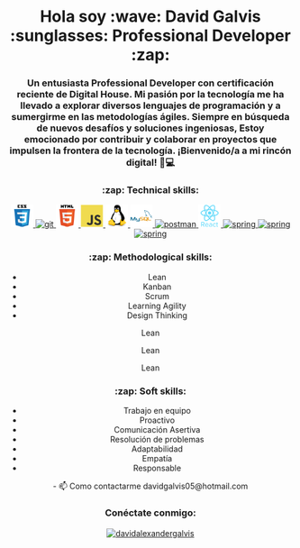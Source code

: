 <h1 align="center">Hola soy :wave: David Galvis :sunglasses: Professional Developer :zap:</h1>
<h3 align="center">Un entusiasta Professional Developer con certificación reciente de Digital House. Mi pasión por la tecnología me ha llevado a explorar diversos lenguajes de programación y a sumergirme en las metodologías ágiles. Siempre en búsqueda de nuevos desafíos y soluciones ingeniosas, Estoy emocionado por contribuir y colaborar en proyectos que impulsen la frontera de la tecnología. ¡Bienvenido/a a mi rincón digital! 🚀💻</h3>


<h3 align="center"> :zap: Technical skills:</h3>
<p align="center"> <a href="https://www.w3schools.com/css/" target="_blank" rel="noreferrer"> <img src="https://raw.githubusercontent.com/devicons/devicon/master/icons/css3/css3-original-wordmark.svg" alt="css3" width="40" height="40"/> </a> <a href="https://git-scm.com/" target="_blank" rel="noreferrer"> <img src="https://www.vectorlogo.zone/logos/git-scm/git-scm-icon.svg" alt="git" width="40" height="40"/> </a> <a href="https://www.w3.org/html/" target="_blank" rel="noreferrer"> <img src="https://raw.githubusercontent.com/devicons/devicon/master/icons/html5/html5-original-wordmark.svg" alt="html5" width="40" height="40"/> </a> <a href="https://developer.mozilla.org/en-US/docs/Web/JavaScript" target="_blank" rel="noreferrer"> <img src="https://raw.githubusercontent.com/devicons/devicon/master/icons/javascript/javascript-original.svg" alt="javascript" width="40" height="40"/> </a> <a href="https://www.linux.org/" target="_blank" rel="noreferrer"> <img src="https://raw.githubusercontent.com/devicons/devicon/master/icons/linux/linux-original.svg" alt="linux" width="40" height="40"/> </a> <a href="https://www.mysql.com/" target="_blank" rel="noreferrer"> <img src="https://raw.githubusercontent.com/devicons/devicon/master/icons/mysql/mysql-original-wordmark.svg" alt="mysql" width="40" height="40"/> </a> <a href="https://postman.com" target="_blank" rel="noreferrer"> <img src="https://www.vectorlogo.zone/logos/getpostman/getpostman-icon.svg" alt="postman" width="40" height="40"/> </a> <a href="https://reactjs.org/" target="_blank" rel="noreferrer"> <img src="https://raw.githubusercontent.com/devicons/devicon/master/icons/react/react-original-wordmark.svg" alt="react" width="40" height="40"/> </a> <a href="https://spring.io/" target="_blank" rel="noreferrer"> <img src="https://www.vectorlogo.zone/logos/springio/springio-icon.svg" alt="spring" width="40" height="40"/> </a> <a href= "https://www.jetbrains.com/es-es/idea/"  target="_blank" rel="noreferrer" ><img src="https://cdn.jsdelivr.net/gh/devicons/devicon/icons/intellij/intellij-original.svg" alt="spring" width="40" height="40" /><a/> <a href= "https://www.java.com/es/"  target="_blank" rel="noreferrer" ><img src="https://cdn.jsdelivr.net/gh/devicons/devicon/icons/java/java-original-wordmark.svg" alt="spring" width="40" height="40" /><a/>
</p>


<h3 align="center"> :zap: Methodological skills:</h3>
  
<ul align="center">
  <li>Lean</li>
  <li>Kanban</li>
  <li>Scrum</li>
  <li>Learning Agility</li>
  <li>Design Thinking</li>
</ul>

<p align="center">Lean</p>
<p align="center">Lean</p>
<p align="center">Lean</p>



<h3 align="center"> :zap: Soft skills:</h3>

<ul align="center">
  <li>Trabajo en equipo</li>
  <li>Proactivo</li>
  <li>Comunicación Asertiva </li>
  <li>Resolución de problemas</li>
  <li>Adaptabilidad</li>
  <li>Empatía</li>
  <li>Responsable</li>
</ul>


<p align="center"> - 📫 Como contactarme davidgalvis05@hotmail.com</p>

<h3 align="center">Conéctate conmigo:</h3>
<p align="center">
<a href="https://linkedin.com/in/davidalexandergalvis" target="blank"><img align="center" src="https://raw.githubusercontent.com/rahuldkjain/github-profile-readme-generator/master/src/images/icons/Social/linked-in-alt.svg" alt="davidalexandergalvis" height="30" width="40" /></a>
</p>
